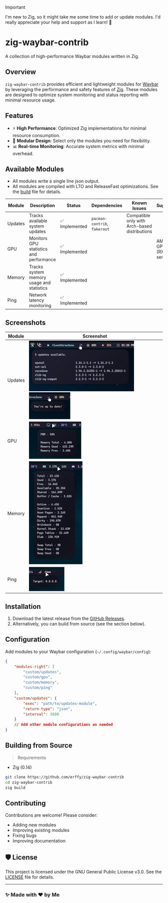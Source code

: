 > [!IMPORTANT]
> I'm new to Zig, so it might take me some time to add or update modules. I'd really appreciate your help and support as I learn! 🥰

# zig-waybar-contrib
A collection of high-performance Waybar modules written in Zig.

## Overview
`zig-waybar-contrib` provides efficient and lightweight modules for [Waybar](https://github.com/Alexays/Waybar) by leveraging the performance and safety features of [Zig](https://ziglang.org/). These modules are designed to optimize system monitoring and status reporting with minimal resource usage.

## Features
- ⚡ **High Performance**: Optimized Zig implementations for minimal resource consumption.
- 🧩 **Modular Design**: Select only the modules you need for flexibility.
- 📊 **Real-time Monitoring**: Accurate system metrics with minimal overhead.
  
## Available Modules
- All modules write a single line json output.
- All modules are compiled with LTO and ReleaseFast optimizations. See the [build](./build.zig) file for details.

| Module  | Description                               | Status                          | Dependencies                  | Known Issues                                    | Supports               |
|---------|-------------------------------------------|---------------------------------|-------------------------------|-------------------------------------------------|------------------------|
| Updates | Tracks available system updates           | ✅ Implemented                  | `pacman-contrib`, `fakeroot`  | Compatible only with Arch-based distributions   |                        |
| GPU     | Monitors GPU statistics and performance   | ✅ Implemented                  |                               |                                                 | AMD GPUs (RX series)   |
| Memory  | Tracks system memory usage and statistics | ✅ Implemented                  |                               |                                                 |                        |
| Ping    | Network latency monitoring                | ✅ Implemented                  |                               |                                                 |                        |

## Screenshots

| Module  | Screenshot                                                               |
|---------|--------------------------------------------------------------------------|
| Updates | ![](assets/updates_available.png) ![](assets/updates_noupdate.png)       |
| GPU     | ![](assets/gpu.png)                                                      |
| Memory  | ![](assets/memory.png)                                                   |
| Ping    | ![](assets/ping.png)                                                     |

## Installation
1. Download the latest release from the [GitHub Releases](https://github.com/erffy/zig-waybar-contrib/releases).
2. Alternatively, you can build from source (see the section below).

## Configuration

Add modules to your Waybar configuration (`~/.config/waybar/config`):

```json
{
    "modules-right": [
        "custom/updates",
        "custom/gpu",
        "custom/memory",
        "custom/ping"
    ],
    "custom/updates": {
        "exec": "path/to/updates-module",
        "return-type": "json",
        "interval": 3600
    }
    // Add other module configurations as needed
}
```

## Building from Source
> Requirements
- Zig (0.14)

```bash
git clone https://github.com/erffy/zig-waybar-contrib
cd zig-waybar-contrib
zig build
```

## Contributing

Contributions are welcome! Please consider:
- Adding new modules
- Improving existing modules
- Fixing bugs
- Improving documentation

## 🛡️ License

This project is licensed under the GNU General Public License v3.0. See the [LICENSE](./LICENSE) file for details.

---

### ✨ Made with ❤️ by Me
